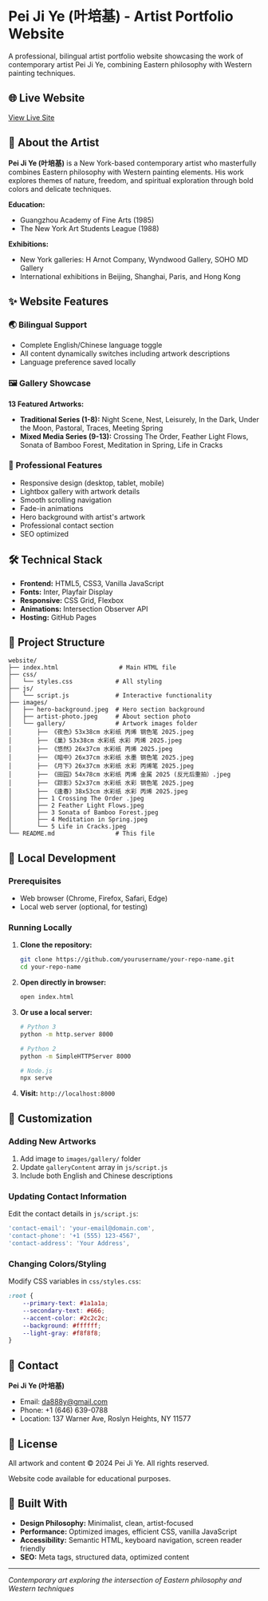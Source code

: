 # Pei Ji Ye (叶培基) - Artist Portfolio Website

A professional, bilingual artist portfolio website showcasing the work of contemporary artist Pei Ji Ye, combining Eastern philosophy with Western painting techniques.

## 🌐 Live Website
[View Live Site](https://stephenye0117.github.io/artist-portfolio)

## 🎨 About the Artist

**Pei Ji Ye (叶培基)** is a New York-based contemporary artist who masterfully combines Eastern philosophy with Western painting elements. His work explores themes of nature, freedom, and spiritual exploration through bold colors and delicate techniques.

**Education:**
- Guangzhou Academy of Fine Arts (1985)
- The New York Art Students League (1988)

**Exhibitions:**
- New York galleries: H Arnot Company, Wyndwood Gallery, SOHO MD Gallery
- International exhibitions in Beijing, Shanghai, Paris, and Hong Kong

## ✨ Website Features

### 🌏 **Bilingual Support**
- Complete English/Chinese language toggle
- All content dynamically switches including artwork descriptions
- Language preference saved locally

### 🖼️ **Gallery Showcase**
**13 Featured Artworks:**
- **Traditional Series (1-8):** Night Scene, Nest, Leisurely, In the Dark, Under the Moon, Pastoral, Traces, Meeting Spring
- **Mixed Media Series (9-13):** Crossing The Order, Feather Light Flows, Sonata of Bamboo Forest, Meditation in Spring, Life in Cracks

### 📱 **Professional Features**
- Responsive design (desktop, tablet, mobile)
- Lightbox gallery with artwork details
- Smooth scrolling navigation
- Fade-in animations
- Hero background with artist's artwork
- Professional contact section
- SEO optimized

## 🛠️ Technical Stack

- **Frontend:** HTML5, CSS3, Vanilla JavaScript
- **Fonts:** Inter, Playfair Display
- **Responsive:** CSS Grid, Flexbox
- **Animations:** Intersection Observer API
- **Hosting:** GitHub Pages

## 📁 Project Structure

```
website/
├── index.html                 # Main HTML file
├── css/
│   └── styles.css            # All styling
├── js/
│   └── script.js             # Interactive functionality
├── images/
│   ├── hero-background.jpeg  # Hero section background
│   ├── artist-photo.jpeg     # About section photo
│   └── gallery/              # Artwork images folder
│       ├── 《夜色》53x38cm 水彩纸 丙烯 钢色笔 2025.jpeg
│       ├── 《巢》53x38cm 水彩纸 水彩 丙烯 2025.jpeg
│       ├── 《悠然》26x37cm 水彩纸 丙烯 2025.jpeg
│       ├── 《暗中》26x37cm 水彩纸 水墨 钢色笔 2025.jpeg
│       ├── 《月下》26x37cm 水彩纸 水彩 丙烯笔 2025.jpeg
│       ├── 《田园》54x78cm 水彩纸 丙烯 金属 2025 (反光后重拍）.jpeg
│       ├── 《踪影》52x37cm 水彩纸 水彩 钢色笔 2025.jpeg
│       ├── 《逢春》38x53cm 水彩纸 水彩 丙烯 2025.jpeg
│       ├── 1 Crossing The Order .jpeg
│       ├── 2 Feather Light Flows.jpeg
│       ├── 3 Sonata of Bamboo Forest.jpeg
│       ├── 4 Meditation in Spring.jpeg
│       └── 5 Life in Cracks.jpeg
└── README.md                 # This file
```

## 🚀 Local Development

### Prerequisites
- Web browser (Chrome, Firefox, Safari, Edge)
- Local web server (optional, for testing)

### Running Locally
1. **Clone the repository:**
   ```bash
   git clone https://github.com/yourusername/your-repo-name.git
   cd your-repo-name
   ```

2. **Open directly in browser:**
   ```bash
   open index.html
   ```

3. **Or use a local server:**
   ```bash
   # Python 3
   python -m http.server 8000
   
   # Python 2
   python -m SimpleHTTPServer 8000
   
   # Node.js
   npx serve
   ```

4. **Visit:** `http://localhost:8000`

## 🎨 Customization

### Adding New Artworks
1. Add image to `images/gallery/` folder
2. Update `galleryContent` array in `js/script.js`
3. Include both English and Chinese descriptions

### Updating Contact Information
Edit the contact details in `js/script.js`:
```javascript
'contact-email': 'your-email@domain.com',
'contact-phone': '+1 (555) 123-4567',
'contact-address': 'Your Address',
```

### Changing Colors/Styling
Modify CSS variables in `css/styles.css`:
```css
:root {
    --primary-text: #1a1a1a;
    --secondary-text: #666;
    --accent-color: #2c2c2c;
    --background: #ffffff;
    --light-gray: #f8f8f8;
}
```

## 📧 Contact

**Pei Ji Ye (叶培基)**
- Email: da888y@gmail.com
- Phone: +1 (646) 639-0788
- Location: 137 Warner Ave, Roslyn Heights, NY 11577

## 📄 License

All artwork and content © 2024 Pei Ji Ye. All rights reserved.

Website code available for educational purposes.

## 🔧 Built With

- **Design Philosophy:** Minimalist, clean, artist-focused
- **Performance:** Optimized images, efficient CSS, vanilla JavaScript
- **Accessibility:** Semantic HTML, keyboard navigation, screen reader friendly
- **SEO:** Meta tags, structured data, optimized content

---

*Contemporary art exploring the intersection of Eastern philosophy and Western techniques*